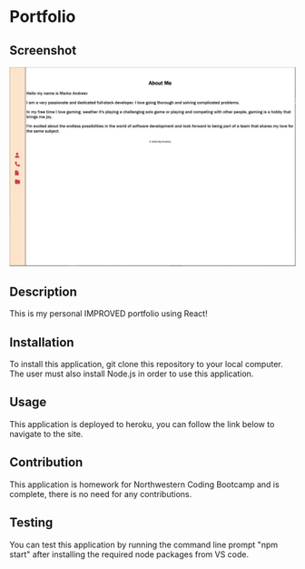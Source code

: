 # Portfolio


## Screenshot
![image](./assets/hwidk.JPG)


## Description

This is my personal IMPROVED portfolio using React!

## Installation 

To install this application, git clone this repository to your local computer. The user must also install Node.js in order to use this application.

## Usage

This application is deployed to heroku, you can follow the link below to navigate to the site.

## Contribution

This application is homework for Northwestern Coding Bootcamp and is complete, there is no need for any contributions.

## Testing

You can test this application  by running the command line prompt "npm start" after installing the required node packages from VS code.

